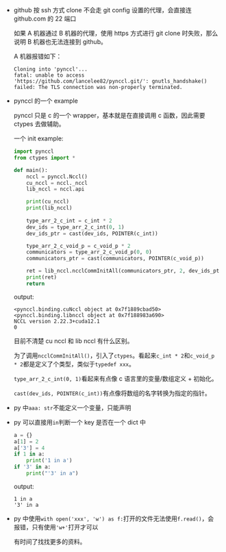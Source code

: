 * github 按 ssh 方式 clone 不会走 git config 设置的代理，会直接连 github.com 的 22 端口

    如果 A 机器通过 B 机器的代理，使用 https 方式进行 git clone 时失败，那么说明 B 机器也无法连接到 github。

    A 机器报错如下：

    ```
    Cloning into 'pynccl'...
    fatal: unable to access 'https://github.com/lancelee82/pynccl.git/': gnutls_handshake() failed: The TLS connection was non-properly terminated.
    ```

* pynccl 的一个 example

    pynccl 只是 c 的一个 wrapper，基本就是在直接调用 c 函数，因此需要 ctypes 去做辅助。

    一个 init example:

    ```py
    import pynccl
    from ctypes import *

    def main():
        nccl = pynccl.Nccl()
        cu_nccl = nccl._nccl
        lib_nccl = nccl.api

        print(cu_nccl)
        print(lib_nccl)
        
        type_arr_2_c_int = c_int * 2
        dev_ids = type_arr_2_c_int(0, 1)
        dev_ids_ptr = cast(dev_ids, POINTER(c_int))

        type_arr_2_c_void_p = c_void_p * 2
        communicators = type_arr_2_c_void_p(0, 0)
        communicators_ptr = cast(communicators, POINTER(c_void_p))

        ret = lib_nccl.ncclCommInitAll(communicators_ptr, 2, dev_ids_ptr)
        print(ret)
        return
    ```

    output:

    ```
    <pynccl.binding.cuNccl object at 0x7f1889cbad50>
    <pynccl.binding.libnccl object at 0x7f188983a690>
    NCCL version 2.22.3+cuda12.1
    0
    ```

    目前不清楚 cu nccl 和 lib nccl 有什么区别。

    为了调用`ncclCommInitAll()`，引入了`ctypes`。看起来`c_int * 2`和`c_void_p * 2`都是定义了个类型，类似于`typedef xxx`。

    `type_arr_2_c_int(0, 1)`看起来有点像 c 语言里的变量/数组定义 + 初始化。

    `cast(dev_ids, POINTER(c_int))`有点像将数组的名字转换为指定的指针。

* py 中`aaa: str`不能定义一个变量，只能声明

* py 可以直接用`in`判断一个 key 是否在一个 dict 中

    ```py
    a = {}
    a[1] = 2
    a['3'] = 4
    if 1 in a:
        print('1 in a')
    if '3' in a:
        print("'3' in a")
    ```

    output:

    ```
    1 in a
    '3' in a
    ```

* py 中使用`with open('xxx', 'w') as f:`打开的文件无法使用`f.read()`，会报错，只有使用`'w+'`打开才可以

    有时间了找找更多的资料。